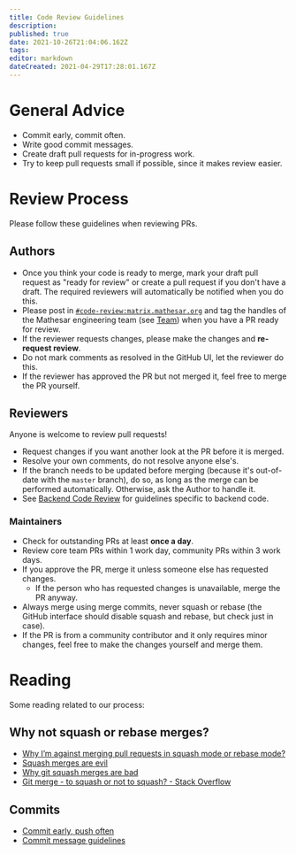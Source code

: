```yaml
---
title: Code Review Guidelines
description: 
published: true
date: 2021-10-26T21:04:06.162Z
tags: 
editor: markdown
dateCreated: 2021-04-29T17:28:01.167Z
---
```


# General Advice
- Commit early, commit often.
- Write good commit messages.
- Create draft pull requests for in-progress work.
- Try to keep pull requests small if possible, since it makes review easier.

# Review Process
Please follow these guidelines when reviewing PRs.

## Authors
- Once you think your code is ready to merge, mark your draft pull request as "ready for review" or create a pull request if you don't have a draft. The required reviewers will automatically be notified when you do this.
- Please post in [`#code-review:matrix.mathesar.org`](https://matrix.to/#/#code-review:matrix.mathesar.org) and tag the handles of the Mathesar engineering team (see [Team](/team)) when you have a PR ready for review.
- If the reviewer requests changes, please make the changes and **re-request review**.
- Do not mark comments as resolved in the GitHub UI, let the reviewer do this.
- If the reviewer has approved the PR but not merged it, feel free to merge the PR yourself.

## Reviewers
Anyone is welcome to review pull requests!

- Request changes if you want another look at the PR before it is merged.
- Resolve your own comments, do not resolve anyone else's.
- If the branch needs to be updated before merging (because it's out-of-date with the `master` branch), do so, as long as the merge can be performed automatically.  Otherwise, ask the Author to handle it.
- See [Backend Code Review](/engineering/code-review/backend) for guidelines specific to backend code.

### Maintainers
- Check for outstanding PRs at least **once a day**.
- Review core team PRs within 1 work day, community PRs within 3 work days.
- If you approve the PR, merge it unless someone else has requested changes.
  - If the person who has requested changes is unavailable, merge the PR anyway.
- Always merge using merge commits, never squash or rebase (the GitHub interface should disable squash and rebase, but check just in case).
- If the PR is from a community contributor and it only requires minor changes, feel free to make the changes yourself and merge them.

# Reading
Some reading related to our process:

## Why not squash or rebase merges?
- [Why I’m against merging pull requests in squash mode or rebase mode?](https://myst729.github.io/posts/2019/on-merging-pull-requests/)
- [Squash merges are evil](https://medium.com/bananatag-engineering-blog/squash-merges-are-evil-171f55139c51)
- [Why git squash merges are bad](https://felixmoessbauer.com/blog-reader/why-git-squash-merges-are-bad.html)
- [Git merge - to squash or not to squash? - Stack Overflow](https://stackoverflow.com/questions/26999930/git-merge-to-squash-or-not-to-squash)

## Commits
- [Commit early, push often](https://www.worklytics.co/commit-early-push-often/)
- [Commit message guidelines](https://gist.github.com/robertpainsi/b632364184e70900af4ab688decf6f53)